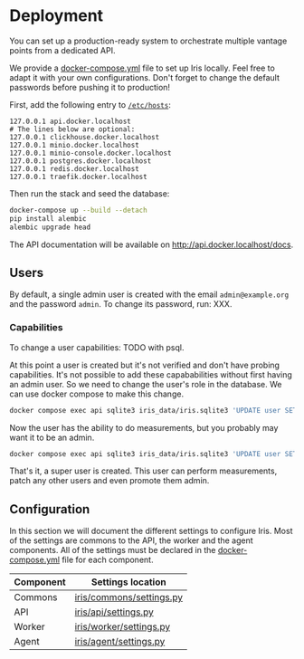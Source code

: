 # Deployment

You can set up a production-ready system to orchestrate multiple vantage points from a dedicated API.

We provide a [docker-compose.yml](docker-compose.yml) file to set up Iris locally.
Feel free to adapt it with your own configurations.
Don't forget to change the default passwords before pushing it to production!

First, add the following entry to [`/etc/hosts`](file:///etc/hosts):
```
127.0.0.1 api.docker.localhost
# The lines below are optional:
127.0.0.1 clickhouse.docker.localhost
127.0.0.1 minio.docker.localhost
127.0.0.1 minio-console.docker.localhost
127.0.0.1 postgres.docker.localhost
127.0.0.1 redis.docker.localhost
127.0.0.1 traefik.docker.localhost
```

Then run the stack and seed the database:
```bash
docker-compose up --build --detach
pip install alembic
alembic upgrade head
```

The API documentation will be available on http://api.docker.localhost/docs.

## Users

By default, a single admin user is created with the email `admin@example.org` and the password `admin`.
To change its password, run: XXX.

### Capabilities

To change a user capabilities: TODO with psql.

At this point a user is created but it's not verified and don't have probing capabilities.
It's not possible to add these capababilities without first having an admin user.  So we need to change the user's role in the database.
We can use docker compose to make this change.
```bash
docker compose exec api sqlite3 iris_data/iris.sqlite3 'UPDATE user SET is_verified = true, probing_enabled = true, probing_limit = none WHERE email = "user@example.com"'
```

Now the user has the ability to do measurements, but you probably may want it to be an admin.
```bash
docker compose exec api sqlite3 iris_data/iris.sqlite3 'UPDATE user SET is_superuser = true WHERE email = "user@example.com"'
```

That's it, a super user is created. This user can perform measurements, patch any other users and even promote them admin.

## Configuration

In this section we will document the different settings to configure Iris.
Most of the settings are commons to the API, the worker and the agent components.
All of the settings must be declared in the [docker-compose.yml](docker-compose.yml) file for each component.

| Component    | Settings location                                |
|--------------|--------------------------------------------------|
| Commons  | [iris/commons/settings.py](iris/commons/settings.py) |
| API      | [iris/api/settings.py](iris/api/settings.py)         |
| Worker   | [iris/worker/settings.py](iris/worker/settings.py)   |
| Agent    | [iris/agent/settings.py](iris/agent/settings.py)     |
